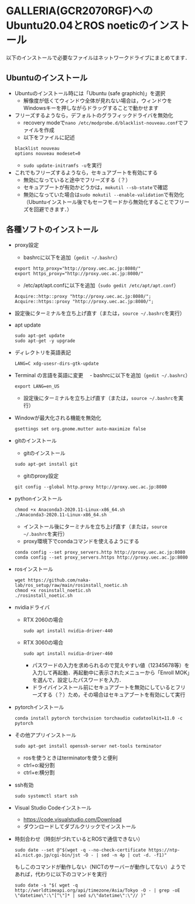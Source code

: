 # GALLERIA(GCR2070RGF)へのUbuntu20.04とROS noeticのインストール
以下のインストールで必要なファイルはネットワークドライブにまとめてます．

## Ubuntuのインストール
- Ubuntuのインストール時には「Ubuntu (safe graphich)」を選択
	- 解像度が低くてウィンドウ全体が見れない場合は，ウィンドウをWindowsキーを押しながらドラッグすることで動かせます
- フリーズするようなら，デフォルトのグラフィックドライバを無効化
  - recovery modeで`nano /etc/modprobe.d/blacklist-nouveau.conf`でファイルを作成
  - 以下をファイルに記述
  ```
  blacklist nouveau
  options nouveau modeset=0
  ```
  - `sudo update-initramfs -u`を実行
- これでもフリーズするようなら，セキュアブートを有効にする
  - 無効になっていると途中でフリーズする（？）
  - セキュアブートが有効かどうかは，`mokutil --sb-state`で確認
  - 無効になっていた場合は`sudo mokutil --enable-validation`で有効化（Ubuntuインストール後でもセーフモードから無効化することでフリーズを回避できます．）

## 各種ソフトのインストール
- proxy設定
  - bashrcに以下を追加（`gedit ~/.bashrc`）
  ```
  export http_proxy="http://proxy.uec.ac.jp:8080/"
  export https_proxy="http://proxy.uec.ac.jp:8080/"
  ```
  - /etc/apt/apt.confに以下を追加（`sudo gedit /etc/apt/apt.conf`）
  ```
  Acquire::http::proxy "http://proxy.uec.ac.jp:8080/";
  Acquire::https::proxy "http://proxy.uec.ac.jp:8080/";
  ```
- 設定後にターミナルを立ち上げ直す（または，`source ~/.bashrc`を実行）

- apt update
  ```
  sudo apt-get update
  sudo apt-get -y upgrade
  ```
- ディレクトリを英語表記
  ```
  LANG=C xdg-usesr-dirs-gtk-update
  ```
- Terminal の言語を英語に変更
　- bashrcに以下を追加（`gedit ~/.bashrc`）
  ```
  export LANG=en_US
  ```
  - 設定後にターミナルを立ち上げ直す（または，`source ~/.bashrc`を実行）
  
- Windowが最大化される機能を無効化
  ```
  gsettings set org.gnome.mutter auto-maximize false
  ```
- gitのインストール
  - gitのインストール
  ```
  sudo apt-get install git
  ```
  - gitのproxy設定
  ```
  git config --global http.proxy http://proxy.uec.ac.jp:8080
  ```
- pythonインストール
  ```
  chmod +x Anaconda3-2020.11-Linux-x86_64.sh
  ./Anaconda3-2020.11-Linux-x86_64.sh
  ```
  - インストール後にターミナルを立ち上げ直す（または，`source ~/.bashrc`を実行）
  - proxy環境下でcondaコマンドを使えるようにする
  ```
  conda config --set proxy_servers.http http://proxy.uec.ac.jp:8080
  conda config --set proxy_servers.https http://proxy.uec.ac.jp:8080
  ```
  
- rosインストール
  ```
  wget https://github.com/naka-lab/ros_setup/raw/main/rosinstall_noetic.sh
  chmod +x rosinstall_noetic.sh 
  ./rosinstall_noetic.sh
  ```
  
- nvidiaドライバ
  - RTX 2060の場合 
    ```
    sudo apt install nvidia-driver-440
    ```
  - RTX 3060の場合
    ```
    sudo apt install nvidia-driver-460
    ```

    - パスワードの入力を求められるので覚えやすい値（12345678等）を入力して再起動．再起動中に表示されたメニューから「Enroll MOK」を選んで，設定したパスワードを入力．
    - ドライバインストール前にセキュアブートを無効にしているとフリーズする（？）ため，その場合はセキュアブートを有効にして実行
  
- pytorchインストール
  ```
  conda install pytorch torchvision torchaudio cudatoolkit=11.0 -c pytorch
  ```
  
- その他アプリインストール
  ```
  sudo apt-get install openssh-server net-tools terminator
  ```
	- rosを使うときはterminatorを使うと便利
    - ctrl+o:縦分割
    - ctrl+e:横分割
  
- ssh有効
  ```
  sudo systemctl start ssh
  ```

- Visual Studio Codeインストール
	- https://code.visualstudio.com/Download
	- ダウンロードしてダブルクリックでインストール

- 時刻合わせ（時刻がづれているとROSで通信できない）
  ```
  sudo date --set @"$(wget -q --no-check-certificate https://ntp-a1.nict.go.jp/cgi-bin/jst -O - | sed -n 4p | cut -d. -f1)"
  ```
  もしこのコマンドが動作しない（NICTのサーバーが動作してない）ようであれば，代わりに以下のコマンドを実行
  ```
  sudo date -s "$( wget -q http://worldtimeapi.org/api/timezone/Asia/Tokyo -O - | grep -oE \"datetime\":\"[^\"]* | sed s/\"datetime\":\"// )"
  ```
